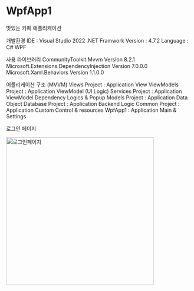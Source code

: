 # WpfApp1
맛있는 카페 애플리케이션

개발환경
IDE : Visual Studio 2022
.NET Framwork Version : 4.7.2
Language : C# WPF

사용 라이브러리 
CommunityToolkit.Mvvm Version 8.2.1
Microsoft.Extensions.DependencyInjection Version 7.0.0.0
Microsoft.Xaml.Behaviors Version 1.1.0.0

어플리케이션 구조 (MVVM)
Views Project : Application View
ViewModels Project : Application ViewModel (UI Logic) 
Services Project : Application ViewModel Dependency Logics & Popup
Models Project : Application Data Object
Database Project : Application Backend Logic
Common Project : Application Custom Control & resources
WpfApp1 : Application Main & Settings 


로그인 페이지

<img width="400" height="400" alt="로그인페이지" src="https://github.com/CafeComLatte/WpfApp1/assets/145232506/a5f11c9b-5307-41c6-bcc0-d8c7c7e61cb2">

